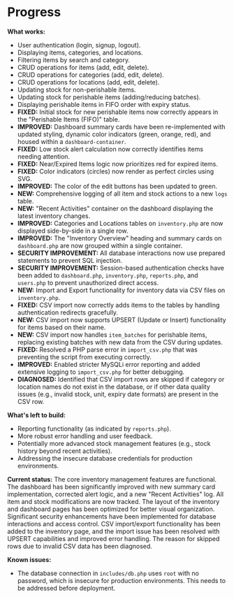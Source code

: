 # Progress

**What works:**
- User authentication (login, signup, logout).
- Displaying items, categories, and locations.
- Filtering items by search and category.
- CRUD operations for items (add, edit, delete).
- CRUD operations for categories (add, edit, delete).
- CRUD operations for locations (add, edit, delete).
- Updating stock for non-perishable items.
- Updating stock for perishable items (adding/reducing batches).
- Displaying perishable items in FIFO order with expiry status.
- **FIXED:** Initial stock for new perishable items now correctly appears in the "Perishable Items (FIFO)" table.
- **IMPROVED:** Dashboard summary cards have been re-implemented with updated styling, dynamic color indicators (green, orange, red), and housed within a `dashboard-container`.
- **FIXED:** Low stock alert calculation now correctly identifies items needing attention.
- **FIXED:** Near/Expired Items logic now prioritizes red for expired items.
- **FIXED:** Color indicators (circles) now render as perfect circles using SVG.
- **IMPROVED:** The color of the edit buttons has been updated to green.
- **NEW:** Comprehensive logging of all item and stock actions to a new `logs` table.
- **NEW:** "Recent Activities" container on the dashboard displaying the latest inventory changes.
- **IMPROVED:** Categories and Locations tables on `inventory.php` are now displayed side-by-side in a single row.
- **IMPROVED:** The "Inventory Overview" heading and summary cards on `dashboard.php` are now grouped within a single container.
- **SECURITY IMPROVEMENT:** All database interactions now use prepared statements to prevent SQL injection.
- **SECURITY IMPROVEMENT:** Session-based authentication checks have been added to `dashboard.php`, `inventory.php`, `reports.php`, and `users.php` to prevent unauthorized direct access.
- **NEW:** Import and Export functionality for inventory data via CSV files on `inventory.php`.
- **FIXED:** CSV import now correctly adds items to the tables by handling authentication redirects gracefully.
- **NEW:** CSV import now supports UPSERT (Update or Insert) functionality for items based on their name.
- **NEW:** CSV import now handles `item_batches` for perishable items, replacing existing batches with new data from the CSV during updates.
- **FIXED:** Resolved a PHP parse error in `import_csv.php` that was preventing the script from executing correctly.
- **IMPROVED:** Enabled stricter MySQLi error reporting and added extensive logging to `import_csv.php` for better debugging.
- **DIAGNOSED:** Identified that CSV import rows are skipped if category or location names do not exist in the database, or if other data quality issues (e.g., invalid stock, unit, expiry date formats) are present in the CSV row.

**What's left to build:**
- Reporting functionality (as indicated by `reports.php`).
- More robust error handling and user feedback.
- Potentially more advanced stock management features (e.g., stock history beyond recent activities).
- Addressing the insecure database credentials for production environments.

**Current status:**
The core inventory management features are functional. The dashboard has been significantly improved with new summary card implementation, corrected alert logic, and a new "Recent Activities" log. All item and stock modifications are now tracked. The layout of the inventory and dashboard pages has been optimized for better visual organization. Significant security enhancements have been implemented for database interactions and access control. CSV import/export functionality has been added to the inventory page, and the import issue has been resolved with UPSERT capabilities and improved error handling. The reason for skipped rows due to invalid CSV data has been diagnosed.

**Known issues:**
- The database connection in `includes/db.php` uses `root` with no password, which is insecure for production environments. This needs to be addressed before deployment.
